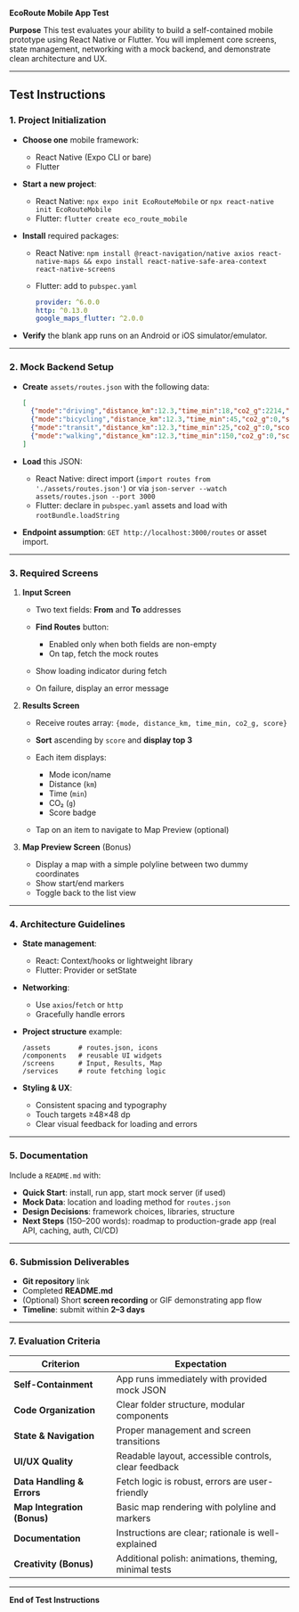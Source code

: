 **EcoRoute Mobile App Test**

**Purpose**
This test evaluates your ability to build a self-contained mobile prototype using React Native or Flutter. You will implement core screens, state management, networking with a mock backend, and demonstrate clean architecture and UX.

---

## Test Instructions

### 1. Project Initialization

* **Choose one** mobile framework:

  * React Native (Expo CLI or bare)
  * Flutter
* **Start a new project**:

  * React Native: `npx expo init EcoRouteMobile` or `npx react-native init EcoRouteMobile`
  * Flutter: `flutter create eco_route_mobile`
* **Install** required packages:

  * React Native: `npm install @react-navigation/native axios react-native-maps && expo install react-native-safe-area-context react-native-screens`
  * Flutter: add to `pubspec.yaml`

    ```yaml
    provider: ^6.0.0
    http: ^0.13.0
    google_maps_flutter: ^2.0.0
    ```
* **Verify** the blank app runs on an Android or iOS simulator/emulator.

---

### 2. Mock Backend Setup

* **Create** `assets/routes.json` with the following data:

  ```json
  [
    {"mode":"driving","distance_km":12.3,"time_min":18,"co2_g":2214,"score":240.4},
    {"mode":"bicycling","distance_km":12.3,"time_min":45,"co2_g":0,"score":45.0},
    {"mode":"transit","distance_km":12.3,"time_min":25,"co2_g":0,"score":25.0},
    {"mode":"walking","distance_km":12.3,"time_min":150,"co2_g":0,"score":150.0}
  ]
  ```
* **Load** this JSON:

  * React Native: direct import (`import routes from './assets/routes.json'`) or via `json-server --watch assets/routes.json --port 3000`
  * Flutter: declare in `pubspec.yaml` assets and load with `rootBundle.loadString`
* **Endpoint assumption**: `GET http://localhost:3000/routes` or asset import.

---

### 3. Required Screens

1. **Input Screen**

   * Two text fields: **From** and **To** addresses
   * **Find Routes** button:

     * Enabled only when both fields are non-empty
     * On tap, fetch the mock routes
   * Show loading indicator during fetch
   * On failure, display an error message

2. **Results Screen**

   * Receive routes array: `{mode, distance_km, time_min, co2_g, score}`
   * **Sort** ascending by `score` and **display top 3**
   * Each item displays:

     * Mode icon/name
     * Distance (`km`)
     * Time (`min`)
     * CO₂ (`g`)
     * Score badge
   * Tap on an item to navigate to Map Preview (optional)

3. **Map Preview Screen** (Bonus)

   * Display a map with a simple polyline between two dummy coordinates
   * Show start/end markers
   * Toggle back to the list view

---

### 4. Architecture Guidelines

* **State management**:

  * React: Context/hooks or lightweight library
  * Flutter: Provider or setState
* **Networking**:

  * Use `axios`/`fetch` or `http`
  * Gracefully handle errors
* **Project structure** example:

  ```text
  /assets       # routes.json, icons
  /components   # reusable UI widgets
  /screens      # Input, Results, Map
  /services     # route fetching logic
  ```
* **Styling & UX**:

  * Consistent spacing and typography
  * Touch targets ≥48×48 dp
  * Clear visual feedback for loading and errors

---

### 5. Documentation

Include a `README.md` with:

* **Quick Start**: install, run app, start mock server (if used)
* **Mock Data**: location and loading method for `routes.json`
* **Design Decisions**: framework choices, libraries, structure
* **Next Steps** (150–200 words): roadmap to production-grade app (real API, caching, auth, CI/CD)

---

### 6. Submission Deliverables

* **Git repository** link
* Completed **README.md**
* (Optional) Short **screen recording** or GIF demonstrating app flow
* **Timeline**: submit within **2–3 days**

---

### 7. Evaluation Criteria

| Criterion                   | Expectation                                           |
| --------------------------- | ----------------------------------------------------- |
| **Self-Containment**        | App runs immediately with provided mock JSON          |
| **Code Organization**       | Clear folder structure, modular components            |
| **State & Navigation**      | Proper management and screen transitions              |
| **UI/UX Quality**           | Readable layout, accessible controls, clear feedback  |
| **Data Handling & Errors**  | Fetch logic is robust, errors are user-friendly       |
| **Map Integration (Bonus)** | Basic map rendering with polyline and markers         |
| **Documentation**           | Instructions are clear; rationale is well-explained   |
| **Creativity (Bonus)**      | Additional polish: animations, theming, minimal tests |

---

**End of Test Instructions**
